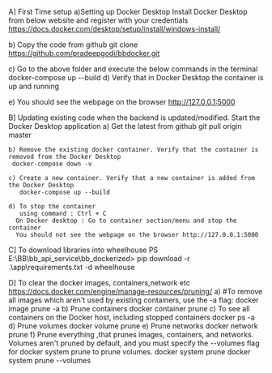 A] First Time setup
  a)Setting up Docker Desktop
    Install Docker Desktop from below website and register with your credentials
    https://docs.docker.com/desktop/setup/install/windows-install/

   b) Copy the code from github
    git clone https://github.com/pradeepgodi/bbdocker.git 

   c) Go to the above folder and execute the below commands in the terminal
        docker-compose up --build 
   d) Verify that in Docker Desktop the container is up and running

   e) You should see the webpage on the browser http://127.0.0.1:5000      


B] Updating existing code when the backend is updated/modified. Start the Docker Desktop application
    a) Get the latest from github
        git pull origin master

    b) Remove the existing docker container. Verify that the container is removed from the Docker Desktop
     docker-compose down -v
 
    c) Create a new container. Verify that a new container is added from the Docker Desktop
       docker-compose up --build 
    
    d) To stop the container
       using command : Ctrl + C 
      On Docker desktop : Go to container section/menu and stop the container
      You should not see the webpage on the browser http://127.0.0.1:5000     


C] To download libraries into wheelhouse
PS E:\BB\bb_api_service\bb_dockerized> pip download -r .\app\requirements.txt -d wheelhouse


D] To clear the docker images, containers,network etc https://docs.docker.com/engine/manage-resources/pruning/
   a)  #To remove all images which aren't used by existing containers, use the -a flag:
      docker image prune -a
   b) Prune containers
      docker container prune
   c) To see all containers on the Docker host, including stopped containers
         docker ps -a
   d) Prune volumes
      docker volume prune
   e) Prune networks
      docker network prune
   f) Prune everything  ,that prunes images, containers, and networks. Volumes aren't pruned by default, and you must specify the --volumes flag for docker system prune to prune volumes.
      docker system prune 
      docker system prune --volumes

